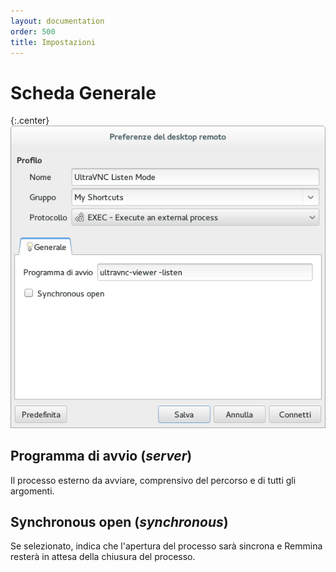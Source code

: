 ```yaml
---
layout: documentation
order: 500
title: Impostazioni
---
```

# Scheda Generale

{:.center}
![Impostazioni generali](/resources/remmina-plugin-exec/archive/latest/italian/general.png)

## **Programma di avvio** (*server*)

Il processo esterno da avviare, comprensivo del percorso e di tutti gli argomenti.

## **Synchronous open** (*synchronous*)

Se selezionato, indica che l'apertura del processo sarà sincrona e Remmina resterà in attesa della chiusura del processo.
